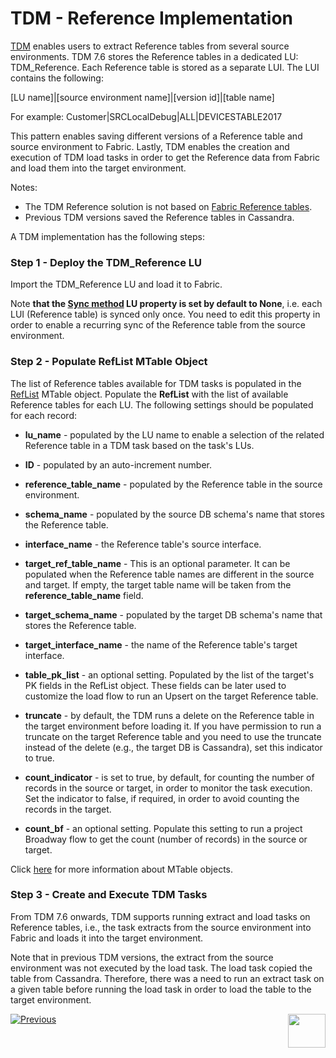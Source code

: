# TDM - Reference Implementation

<a href="https://www.k2view.com/products/test-data-management/" target="_blank">TDM</a> enables users to extract Reference tables from several source environments. TDM 7.6 stores the Reference tables in a dedicated LU: TDM_Reference. Each Reference table is stored as a separate LUI. The LUI contains the following:

[LU name]|[source environment name]|[version id]|[table name]

For example:  Customer|SRCLocalDebug|ALL|DEVICESTABLE2017

This pattern enables saving different versions of a Reference table and source environment to Fabric. Lastly, TDM enables the creation and execution of TDM load tasks in order to get the Reference data from Fabric and load them into the target environment. 

Notes: 

- The TDM Reference solution is not based on [Fabric Reference tables](/articles/22_reference(commonDB)_tables/01_fabric_commonDB_overview.md).
- Previous TDM versions saved the Reference tables in Cassandra. 

A TDM implementation has the following steps:

### Step 1 - Deploy the TDM_Reference LU

Import the TDM_Reference LU and load it to Fabric.

Note **that the [Sync method](/articles/14_sync_LU_instance/04_sync_methods.md) LU property is set by default to None**, i.e. each LUI (Reference table) is synced only once. You need to edit this property in order to enable a recurring sync of the Reference table from the source environment. 

### Step 2 - Populate RefList MTable Object

The list of Reference tables available for TDM tasks is populated in the [RefList](04_fabric_tdm_library.md#reflist) MTable object. Populate the **RefList** with the list of available Reference tables for each LU. The following settings should be populated for each record:

- **lu_name** - populated by the LU name to enable a selection of the related Reference table in a TDM task based on the task's LUs.

- **ID** - populated by an auto-increment number.

- **reference_table_name** - populated by the Reference table in the source environment.

- **schema_name** - populated by the source DB schema's name that stores the Reference table.

- **interface_name** - the Reference table's source interface.

- **target_ref_table_name** - This is an optional parameter. It can be populated when the Reference table names are different in the source and target. If empty, the target table name will be taken from the **reference_table_name** field.

- **target_schema_name** - populated by the target DB schema's name that stores the Reference table.

- **target_interface_name** - the name of the Reference table's target interface. 

- **table_pk_list** - an optional setting. Populated by the list of the target's PK fields in the RefList object. These fields can be later used to customize the load flow to run an Upsert on the target Reference table.

- **truncate** - by default, the TDM runs a delete on the Reference table in the target environment before loading it. If you have permission to run a truncate on the target Reference table and you need to use the truncate instead of the delete (e.g., the target DB is Cassandra), set this indicator to true.

- **count_indicator** - is set to true, by default, for counting the number of records in the source or target, in order to monitor the task execution. Set the indicator to false, if required, in order to avoid counting the records in the target.

- **count_bf** - an optional setting. Populate this setting to run a project Broadway flow to get the count (number of records) in the source or target. 

 Click [here](/articles/09_translations/06_mtables_overview.md) for more information about MTable objects. 

### Step 3 - Create and Execute TDM Tasks

From TDM 7.6 onwards, TDM supports running extract and load tasks on Reference tables, i.e., the task extracts from the source environment into Fabric and loads it into the target environment. 

Note that in previous TDM versions, the extract from the source environment was not executed by the load task. The load task copied the table from Cassandra. Therefore, there was a need to run an extract task on a given table before running the load task in order to load the table to the target environment.

[![Previous](/articles/images/Previous.png)](08_tdm_implement_delete_of_entities.md)[<img align="right" width="60" height="54" src="/articles/images/Next.png">](10_tdm_generic_broadway_flows.md)





